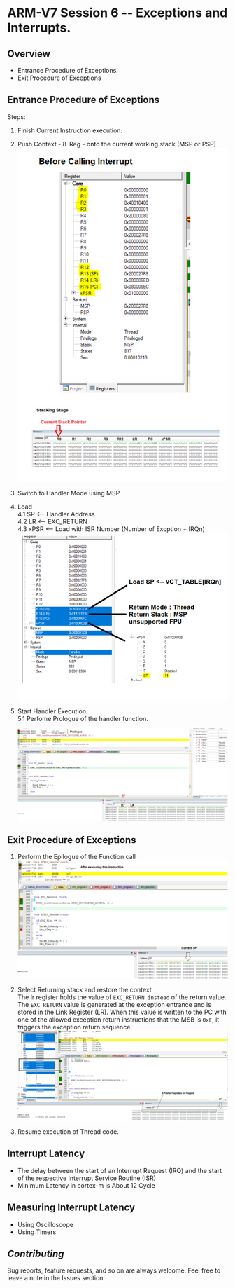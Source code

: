 # ARM-V7 Session 6 -- Exceptions and Interrupts. 
## **Overview** 
- Entrance Procedure of Exceptions.
- Exit Procedure of Exceptions
## **Entrance Procedure of Exceptions**
Steps: 
1. Finish Current Instruction execution. 
2. Push Context - 8-Reg - onto the current working stack (MSP or PSP)
![Interrupt](./Images/1.png)
![Interrupt](./Images/2.png)
3. Switch to Handler Mode using MSP
4. Load  
4.1  SP   <-- Handler Address   
4.2  LR   <-- EXC_RETURN  
4.3  xPSR <-- Load with ISR Number (Number of Excption + IRQn)  
![Interrupt](./Images/3.png)  
5. Start Handler Execution.  
    5.1 Perfome Prologue of the handler function.   

    ![Interrupt](./Images/4.png)  

## **Exit Procedure of Exceptions**
1. Perform the Epilogue of the Function call
![Interrupt](./Images/5.png)

2. Select Returning stack and restore the context   
The lr register holds the value of `EXC_RETURN instead` of the return value. The `EXC_RETURN` value is generated at the exception entrance and is stored in the Link Register (LR). When this value is written to the PC with one of the allowed exception return instructions that the MSB is `0xF`, it triggers the exception return sequence. 
![Interrupt](./Images/6.png)

3. Resume execution of Thread code.

## **Interrupt Latency**
-  The delay between the start of an Interrupt Request (IRQ) and the start of the respective Interrupt Service Routine (ISR)  
-   Minimum Latency in cortex-m is About 12 Cycle

## **Measuring Interrupt Latency** 
-   Using Oscilloscope
-   Using Timers 
## *Contributing*  
Bug reports, feature requests, and so on are always welcome. Feel free to leave a note in the Issues section.